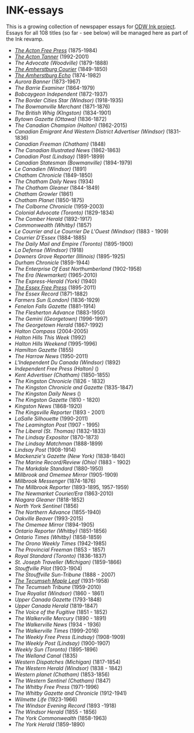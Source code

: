 # INK-essays
This is a growing collection of newspaper essays for [ODW Ink project](http://ink.scholarsportal.info). Essays for all 108 titles (so far - see below) will be managed here as part of the Ink revamp.

* [_The Acton Free Press_](/acton/acton.md) (1875-1984)
* [_The Acton Tanner_](/tanner/tanner.md) (1992-2001)
* _The Advocate (Woodville)_ (1879-1888)
* [_The Amherstburg Courier_](/ac/ac.md) (1849-1850)
* [_The Amherstburg Echo_](/echo/echo.md) (1874-1982)
* _Aurora Banner_ (1873-1967)
* _The Barrie Examiner_ (1864-1979)
* _Bobcaygeon Independent_ (1872-1937)
* _The Border Cities Star (Windsor)_ (1918-1935)
* _The Bowmanville Merchant_ (1871-1876)
* _The British Whig (KIngston)_ (1834-1901)
* _Bytown Gazette (Ottawa)_ (1836-1872)
* _The Canadian Champion (Halton)_ (1862-2015)
* _Canadian Emigrant And Western District Advertiser (Windsor)_ (1831-1836)
* _Canadian Freeman (Chatham)_ (1848)
* _The Canadian Illustrated News_ (1862-1863)
* _Canadian Post (Lindsay)_ (1891-1899)
* _Canadian Statesman (Bowmanville)_ (1894-1979)
* _Le Canadien (Windsor)_ (1891)
* _Chatham Chronicle_ (1849-1850)
* _The Chatham Daily News_ (1934)
* _The Chatham Gleaner_ (1844-1849)
* _Chatham Growler_ (1861)
* _Chatham Planet_ (1850-1875)
* _The Colborne Chronicle_ (1959-2003)
* _Colonial Advocate (Toronto)_ (1829-1834)
* _The Comber Herald_ (1892-1917)
* _Commonwealth (Whitby)_ (1857)
* _Le Courrier and Le Courrier De L'Ouest (Windsor)_ (1883 - 1909)
* _Courrier D'Essex_ (1884-1885)
* _The Daily Mail and Empire (Toronto)_ (1895-1900)
* _La Defense (Windsor)_ (1918)
* _Downers Grove Reporter (Illinois)_ (1895-1925)
* _Durham Chronicle_ (1859-1944)
* _The Enterprise Of East Northumberland_ (1902-1958)
* _The Era (Newmarket)_ (1965-2010)
* _The Express-Herald (York)_ (1940)
* [_The Essex Free Press_](/efp/efp.md) (1895-2011)
* _The Essex Record_ (1871-1882)
* _Farmers Sun (London)_ (1836-1929)
* _Fenelon Falls Gazette_ (1881-1914)
* _The Flesherton Advance_ (1883-1950)
* _The Gemini (Georgetown)_ (1996-1997)
* _The Georgetown Herald_ (1867-1992)
* _Halton Compass_ (2004-2005)
* _Halton Hills This Week_ (1992)
* _Halton Hills Weekend_ (1995-1996)
* _Hamilton Gazette_ (1855)
* _The Harrow News_ (1950-2011)
* _L'Independent Du Canada (Windsor)_ (1892)
* _Independent Free Press (Halton)_ ()
* _Kent Advertiser (Chatham)_ (1850-1855)
* _The Kingston Chronicle_ (1826 - 1832)
* _The Kingston Chronicle and Gazette_ (1835-1847)
* _The Kingston Daily News_ ()
* _The Kingston Gazette_ (1810 - 1820)
* _Kingston News_ (1868-1920)
* _The Kingsville Reporter_ (1893 - 2001)
* _LaSalle Silhouette_ (1990-2011)
* _The Leamington Post_ (1907 - 1995)
* _The Liberal (St. Thomas)_ (1832-1833)
* _The Lindsay Expositor_ (1870-1873)
* _The Lindsay Matchman_ (1888-1899)
* _Lindsay Post_ (1908-1914)
* _Mackenzie's Gazette (New York)_ (1838-1840)
* _The Marine Record/Review (Ohio)_ (1883 - 1902)
* _The Markdale Standard_ (1880-1950)
* _Millbrook and Omemee Mirror_ (1905-1909)
* _Millbrook Messenger_ (1874-1876)
* _The Millbrook Reporter_ (1893-1895, 1957-1959)
* _The Newmarket Courier/Era_ (1863-2010)
* _Niagara Gleaner_ (1818-1852)
* _North York Sentinel_ (1856)
* _The Northern Advance_ (1855-1940)
* _Oakville Beaver_ (1993-2015)
* _The Omemee Mirror_ (1894-1905)
* _Ontario Reporter (Whitby)_ (1851-1856)
* _Ontario Times (Whitby)_ (1858-1859)
* _The Orono Weekly Times_ (1942-1985)
* _The Provincial Freeman_ (1853 - 1857)
* _Royal Standard (Toronto)_ (1836-1837)
* _St. Joseph Traveller (MIchigan)_ (1859-1866)
* _Stouffville Pilot_ (1903-1904)
* _The Stouffville Sun-Tribune_ (1888 - 2007)
* [_The Tecumseh Maple Leaf_](/mleaf/mleaf.md) (1931-1958)
* _The Tecumseh Tribune_ (1959-2010)
* _True Royalist (Windsor)_ (1860 - 1861)
* _Upper Canada Gazette_ (1793-1848)
* _Upper Canada Herald_ (1819-1847)
* _The Voice of the Fugitive_ (1851 - 1852)
* _The Walkerville Mercury_ (1890 - 1891)
* _The Walkerville News_ (1934 - 1936)
* _The Walkerville Times_ (1999-2016)
* _The Weekly Free Press (Lindsay)_ (1908-1909)
* _The Weekly Post (Lindsay)_ (1900-1907)
* _Weekly Sun (Toronto)_ (1895-1896)
* _The Welland Canal_ (1835)
* _Western Dispatches (Michigan)_ (1817-1854)
* _The Western Herald (Windsor)_ (1838 - 1842)
* _Western planet (Chatham)_ (1853-1856)
* _The Western Sentinel (Chatham)_ (1847)
* _The Whitby Free Press_ (1971-1996)
* _The Whitby Gazette and Chronicle_ (1912-1941)
* _Wilmette Life_ (1923-1966)
* _The Windsor Evening Record_ (1893 -1918)
* _The Windsor Herald_ (1855 - 1856)
* _The York Commonwealth_ (1858-1963)
* _The York Herald_ (1859-1890)
